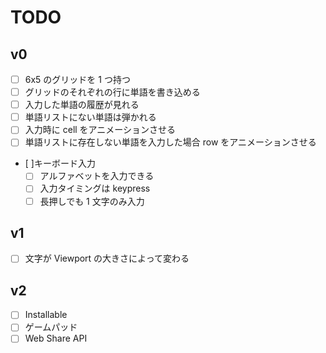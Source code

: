 # TODO

## v0

- [ ] 6x5 のグリッドを 1 つ持つ
- [ ] グリッドのそれぞれの行に単語を書き込める
- [ ] 入力した単語の履歴が見れる
- [ ] 単語リストにない単語は弾かれる
- [ ] 入力時に cell をアニメーションさせる
- [ ] 単語リストに存在しない単語を入力した場合 row をアニメーションさせる

- [ ]キーボード入力
  - [ ] アルファベットを入力できる
  - [ ] 入力タイミングは keypress
  - [ ] 長押しでも 1 文字のみ入力

## v1

- [ ] 文字が Viewport の大きさによって変わる

## v2

- [ ] Installable
- [ ] ゲームパッド
- [ ] Web Share API
